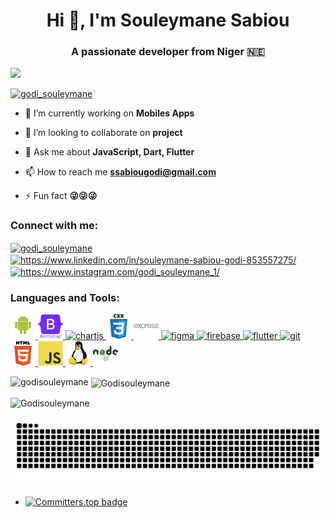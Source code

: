 <h1 align="center">Hi 👋, I'm Souleymane Sabiou</h1>
<h3 align="center">A passionate developer from Niger 🇳🇪</h3>
<img src="https://user-images.githubusercontent.com/73097560/115834477-dbab4500-a447-11eb-908a-139a6edaec5c.gif">

<p align="left"> <a href="https://twitter.com/Godi_souleymane" target="blank"><img src="https://img.shields.io/twitter/follow/godi_souleymane?logo=twitter&style=for-the-badge" alt="godi_souleymane" /></a> </p>

- 🔭 I’m currently working on **Mobiles Apps**

- 👀 I’m looking to collaborate on **project**

- 💬 Ask me about **JavaScript, Dart, Flutter**

- 📫 How to reach me **ssabiougodi@gmail.com**

- ⚡ Fun fact **😜😜😜**


<h3 align="left">Connect with me:</h3>
<p align="left">
<a href="https://twitter.com/godi_souleymane" target="blank"><img align="center" src="https://raw.githubusercontent.com/rahuldkjain/github-profile-readme-generator/master/src/images/icons/Social/twitter.svg" alt="godi_souleymane" height="30" width="40" /></a>
<a href="https://linkedin.com/in/https://www.linkedin.com/in/souleymane-sabiou-godi-853557275/" target="blank"><img align="center" src="https://raw.githubusercontent.com/rahuldkjain/github-profile-readme-generator/master/src/images/icons/Social/linked-in-alt.svg" alt="https://www.linkedin.com/in/souleymane-sabiou-godi-853557275/" height="30" width="40" /></a>
<a href="https://instagram.com/https://www.instagram.com/godi_souleymane_1/" target="blank"><img align="center" src="https://raw.githubusercontent.com/rahuldkjain/github-profile-readme-generator/master/src/images/icons/Social/instagram.svg" alt="https://www.instagram.com/godi_souleymane_1/" height="30" width="40" /></a>
</p>

<h3 align="left">Languages and Tools:</h3>
<p align="left"> <a href="https://developer.android.com" target="_blank" rel="noreferrer"> <img src="https://raw.githubusercontent.com/devicons/devicon/master/icons/android/android-original-wordmark.svg" alt="android" width="40" height="40"/> </a> <a href="https://getbootstrap.com" target="_blank" rel="noreferrer"> <img src="https://raw.githubusercontent.com/devicons/devicon/master/icons/bootstrap/bootstrap-plain-wordmark.svg" alt="bootstrap" width="40" height="40"/> </a> <a href="https://www.chartjs.org" target="_blank" rel="noreferrer"> <img src="https://www.chartjs.org/media/logo-title.svg" alt="chartjs" width="40" height="40"/> </a> <a href="https://www.w3schools.com/css/" target="_blank" rel="noreferrer"> <img src="https://raw.githubusercontent.com/devicons/devicon/master/icons/css3/css3-original-wordmark.svg" alt="css3" width="40" height="40"/> </a> <a href="https://expressjs.com" target="_blank" rel="noreferrer"> <img src="https://raw.githubusercontent.com/devicons/devicon/master/icons/express/express-original-wordmark.svg" alt="express" width="40" height="40"/> </a> <a href="https://www.figma.com/" target="_blank" rel="noreferrer"> <img src="https://www.vectorlogo.zone/logos/figma/figma-icon.svg" alt="figma" width="40" height="40"/> </a> <a href="https://firebase.google.com/" target="_blank" rel="noreferrer"> <img src="https://www.vectorlogo.zone/logos/firebase/firebase-icon.svg" alt="firebase" width="40" height="40"/> </a> <a href="https://flutter.dev" target="_blank" rel="noreferrer"> <img src="https://www.vectorlogo.zone/logos/flutterio/flutterio-icon.svg" alt="flutter" width="40" height="40"/> </a> <a href="https://git-scm.com/" target="_blank" rel="noreferrer"> <img src="https://www.vectorlogo.zone/logos/git-scm/git-scm-icon.svg" alt="git" width="40" height="40"/> </a> <a href="https://www.w3.org/html/" target="_blank" rel="noreferrer"> <img src="https://raw.githubusercontent.com/devicons/devicon/master/icons/html5/html5-original-wordmark.svg" alt="html5" width="40" height="40"/> </a> <a href="https://developer.mozilla.org/en-US/docs/Web/JavaScript" target="_blank" rel="noreferrer"> <img src="https://raw.githubusercontent.com/devicons/devicon/master/icons/javascript/javascript-original.svg" alt="javascript" width="40" height="40"/> </a> <a href="https://www.linux.org/" target="_blank" rel="noreferrer"> <img src="https://raw.githubusercontent.com/devicons/devicon/master/icons/linux/linux-original.svg" alt="linux" width="40" height="40"/> </a> <a href="https://nodejs.org" target="_blank" rel="noreferrer"> <img src="https://raw.githubusercontent.com/devicons/devicon/master/icons/nodejs/nodejs-original-wordmark.svg" alt="nodejs" width="40" height="40"/> </a> </p>

<p><img align="left" src="https://github-readme-stats.vercel.app/api/top-langs?username=Godisouleymane&show_icons=true&locale=en&layout=compact" alt="godisouleymane" /></p>

<p>&nbsp;<img align="center" src="https://github-readme-stats.vercel.app/api?username=Godisouleymane&show_icons=true&locale=en" alt="Godisouleymane" /></p>

<p><img align="center" src="https://github-readme-streak-stats.herokuapp.com/?user=Godisouleymane&" alt="Godisouleymane" /></p>

<div align="center">
  <img  src="https://github.com/1999AZZAR/1999AZZAR/blob/main/resources/img/grid-snake.svg"
       alt="snake" /></a>
</div>

- [![Committers.top badge](https://user-badge.committers.top/niger_private/Godisouleymane.svg)](https://user-badge.committers.top/niger_private/Godisouleymane)
